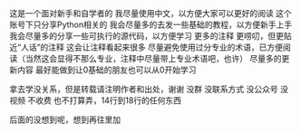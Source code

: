这是一个面对新手和自学者的
我尽量使用中文，以方便大家可以更好的阅读
这个账号下只分享Python相关的
我会尽量多的去发一些基础的教程，以方便新手上手
我会尽量多的分享一些可执行的源代码，以方便学习
更多的注释
更唠叨，但更贴近“人话”的注释
这会让注释看起来很多
尽量避免使用过分专业的术语，已方便阅读（当然这会显得不那么专业，注释中尽量带上专业术语吧，也许）
尽量多的更新内容
最好能做到让0基础的朋友也可以从0开始学习

拿去学没关系，但是转载请注明作者和出处，谢谢
没群
没联系方式
没公众号
没视频
不收费
也不打算弄，14行到18行的任何东西

后面的没想到呢，想到再往里加
